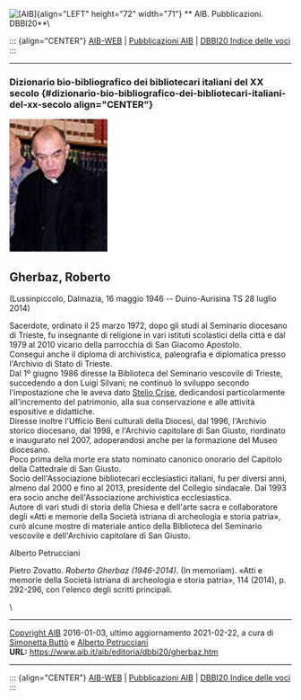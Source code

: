 ![\[AIB\]](/aib/wi/aibv72.gif){align="LEFT" height="72" width="71"}
** AIB. Pubblicazioni. DBBI20**\

::: {align="CENTER"}
[AIB-WEB](/) \| [Pubblicazioni AIB](/pubblicazioni/) \| [DBBI20 Indice
delle voci](dbbi20.htm)
:::

------------------------------------------------------------------------

### Dizionario bio-bibliografico dei bibliotecari italiani del XX secolo {#dizionario-bio-bibliografico-dei-bibliotecari-italiani-del-xx-secolo align="CENTER"}

![\[Ritratto\]](gherbaz.jpg)

## Gherbaz, Roberto

(Lussinpiccolo, Dalmazia, 16 maggio 1946 -- Duino-Aurisina TS 28 luglio
2014)

Sacerdote, ordinato il 25 marzo 1972, dopo gli studi al Seminario
diocesano di Trieste, fu insegnante di religione in vari istituti
scolastici della città e dal 1979 al 2010 vicario della parrocchia di
San Giacomo Apostolo.\
Conseguì anche il diploma di archivistica, paleografia e diplomatica
presso l\'Archivio di Stato di Trieste.\
Dal 1º giugno 1986 diresse la Biblioteca del Seminario vescovile di
Trieste, succedendo a don Luigi Silvani; ne continuò lo sviluppo secondo
l\'impostazione che le aveva dato [Stelio Crise](crise.htm), dedicandosi
particolarmente all\'incremento del patrimonio, alla sua conservazione e
alle attività espositive e didattiche.\
Diresse inoltre l\'Ufficio Beni culturali della Diocesi, dal 1996,
l\'Archivio storico diocesano, dal 1998, e l\'Archivio capitolare di San
Giusto, riordinato e inaugurato nel 2007, adoperandosi anche per la
formazione del Museo diocesano.\
Poco prima della morte era stato nominato canonico onorario del Capitolo
della Cattedrale di San Giusto.\
Socio dell\'Associazione bibliotecari ecclesiastici italiani, fu per
diversi anni, almeno dal 2000 e fino al 2013, presidente del Collegio
sindacale. Dal 1993 era socio anche dell\'Associazione archivistica
ecclesiastica.\
Autore di vari studi di storia della Chiesa e dell\'arte sacra e
collaboratore degli «Atti e memorie della Società istriana di
archeologia e storia patria», curò alcune mostre di materiale antico
della Biblioteca del Seminario vescovile e dell\'Archivio capitolare di
San Giusto.

Alberto Petrucciani

Pietro Zovatto. *Roberto Gherbaz (1946-2014)*. (In memoriam). «Atti e
memorie della Società istriana di archeologia e storia patria», 114
(2014), p. 292-296, con l\'elenco degli scritti principali.

\

------------------------------------------------------------------------

[Copyright AIB](/su-questo-sito/dichiarazione-di-copyright-aib-web/)
2016-01-03, ultimo aggiornamento 2021-02-22, a cura di [Simonetta
Buttò](/aib/redazione3.htm) e [Alberto
Petrucciani](/su-questo-sito/redazione-aib-web/)\
**URL:** https://www.aib.it/aib/editoria/dbbi20/gherbaz.htm

------------------------------------------------------------------------

::: {align="CENTER"}
[AIB-WEB](/) \| [Pubblicazioni AIB](/pubblicazioni/) \| [DBBI20 Indice
delle voci](dbbi20.htm)
:::
